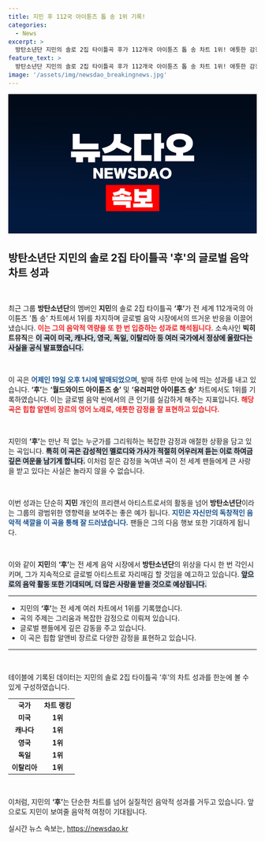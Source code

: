 ```yaml
---
title: 지민 후 112국 아이튠즈 톱 송 1위 기록!
categories:
  - News
excerpt: >
  방탄소년단 지민의 솔로 2집 타이틀곡 후가 112개국 아이튠즈 톱 송 차트 1위! 애틋한 감정을 담은 이 곡은 전 세계 곳곳에서 사랑받고 있습니다. 클릭하여 더 많은 소식을 확인해보세요!
feature_text: >
  방탄소년단 지민의 솔로 2집 타이틀곡 후가 112개국 아이튠즈 톱 송 차트 1위! 애틋한 감정을 담은 이 곡은 전 세계 곳곳에서 사랑받고 있습니다. 클릭하여 더 많은 소식을 확인해보세요!
image: '/assets/img/newsdao_breakingnews.jpg'
---
```


<p><img src="/assets/img/newsdao_breakingnews.jpg" alt="ranknews 속보" /></p>

<h2 data-ke-size="size26">방탄소년단 지민의 솔로 2집 타이틀곡 '후'의 글로벌 음악 차트 성과</h2>

<p data-ke-size="size16">&nbsp;</p>

<p>최근 그룹 <b>방탄소년단</b>의 멤버인 <b>지민</b>의 솔로 2집 타이틀곡 <b>‘후’</b>가 전 세계 112개국의 아이튠즈 '톱 송' 차트에서 1위를 차지하며 글로벌 음악 시장에서의 뜨거운 반응을 이끌어냈습니다. <b><span style="color: #ee2323;">이는 그의 음악적 역량을 또 한 번 입증하는 성과로 해석됩니다.</span></b> 소속사인 <b>빅히트뮤직</b>은 <b><span style="background-color: #21538527;">이 곡이 미국, 캐나다, 영국, 독일, 이탈리아 등 여러 국가에서 정상에 올랐다는 사실을 공식 발표했습니다.</span></b></p></p>

<p data-ke-size="size16">&#8203;</p>

<p>이 곡은 <b><span style="color: #1a5490;">어제인 19일 오후 1시에 발매되었으며</span></b>, 발매 하루 만에 눈에 띄는 성과를 내고 있습니다. <b>‘후’</b>는 <b>‘월드와이드 아이튠즈 송’</b> 및 <b>‘유러피안 아이튠즈 송’</b> 차트에서도 1위를 기록하였습니다. 이는 글로벌 음악 씬에서의 큰 인기를 실감하게 해주는 지표입니다. <b><span style="color: #ee2323;">해당 곡은 힙합 알앤비 장르의 영어 노래로, 애틋한 감정을 잘 표현하고 있습니다.</span></b></p></p>

<p data-ke-size="size16">&nbsp;</p>

<p>지민의 <b>‘후’</b>는 만난 적 없는 누군가를 그리워하는 복잡한 감정과 애절한 상황을 담고 있는 곡입니다. <b><span style="background-color: #21538527;">특히 이 곡은 감성적인 멜로디와 가사가 적절히 어우러져 듣는 이로 하여금 깊은 여운을 남기게 합니다.</span></b> 이처럼 짙은 감정을 녹여낸 곡이 전 세계 팬들에게 큰 사랑을 받고 있다는 사실은 놀라지 않을 수 없습니다. </p>

<p data-ke-size="size16">&nbsp;</p>

<p>이번 성과는 단순히 <b>지민</b> 개인의 프리랜서 아티스트로서의 활동을 넘어 <b>방탄소년단</b>이라는 그룹의 광범위한 영향력을 보여주는 좋은 예가 됩니다. <b><span style="color: #1a5490;">지민은 자신만의 독창적인 음악적 색깔을 이 곡을 통해 잘 드러냈습니다.</span></b> 팬들은 그의 다음 행보 또한 기대하게 됩니다. </p>

<p data-ke-size="size16">&nbsp;</p>

<p>이와 같이 <b>지민</b>의 <b>‘후’</b>는 전 세계 음악 시장에서 <b>방탄소년단</b>의 위상을 다시 한 번 각인시키며, 그가 지속적으로 글로벌 아티스트로 자리매김 할 것임을 예고하고 있습니다. <b><span style="background-color: #21538527;">앞으로의 음악 활동 또한 기대되며, 더 많은 사랑을 받을 것으로 예상됩니다.</span></b></p></p>

<hr>

<ul>
  <li>지민의 <b>‘후’</b>는 전 세계 여러 차트에서 1위를 기록했습니다.</li>
  <li>곡의 주제는 그리움과 복잡한 감정으로 이뤄져 있습니다.</li>
  <li>글로벌 팬들에게 깊은 감동을 주고 있습니다.</li>
  <li>이 곡은 힙합 알앤비 장르로 다양한 감정을 표현하고 있습니다.</li>
</ul>

<hr>

<p data-ke-size="size16">&nbsp;</p>

<p>테이블에 기록된 데이터는 지민의 솔로 2집 타이틀곡 ‘후’의 차트 성과를 한눈에 볼 수 있게 구성하였습니다.</p>

<table>
  <tr>
    <td style="text-align: center; height: 17px;"><b>국가</b></td>
    <td style="text-align: center; height: 17px;"><b>차트 랭킹</b></td>
  </tr>
  <tr>
    <td style="text-align: center; height: 17px;"><b>미국</b></td>
    <td style="text-align: center; height: 17px;"><b>1위</b></td>
  </tr>
  <tr>
    <td style="text-align: center; height: 17px;"><b>캐나다</b></td>
    <td style="text-align: center; height: 17px;"><b>1위</b></td>
  </tr>
  <tr>
    <td style="text-align: center; height: 17px;"><b>영국</b></td>
    <td style="text-align: center; height: 17px;"><b>1위</b></td>
  </tr>
   <tr>
    <td style="text-align: center; height: 17px;"><b>독일</b></td>
    <td style="text-align: center; height: 17px;"><b>1위</b></td>
  </tr>
   <tr>
    <td style="text-align: center; height: 17px;"><b>이탈리아</b></td>
    <td style="text-align: center; height: 17px;"><b>1위</b></td>
  </tr>
</table>

<p data-ke-size="size16">&nbsp;</p>

<p>이처럼, 지민의 <b>‘후’</b>는 단순한 차트를 넘어 실질적인 음악적 성과를 거두고 있습니다. 앞으로도 지민이 보여줄 음악적 여정이 기대됩니다.</p>
실시간 뉴스 속보는, <a href="https://newsdao.kr" rel="dofollow">https://newsdao.kr</a>


